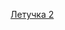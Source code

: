 
[Летучка 2](https://docs.google.com/forms/d/e/1FAIpQLSeCY1PD1keS2T--rNj3ScSu_8R6y1oPiXQQ0uxB1hZgQHhccg/viewform)
